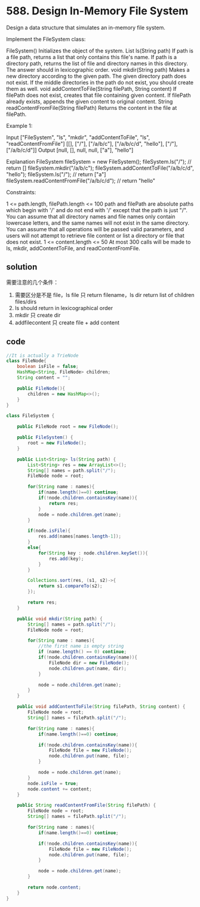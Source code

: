 # 588. Design In-Memory File System

Design a data structure that simulates an in-memory file system.

Implement the FileSystem class:

FileSystem() Initializes the object of the system.
List<String> ls(String path)
If path is a file path, returns a list that only contains this file's name.
If path is a directory path, returns the list of file and directory names in this directory.
The answer should in lexicographic order.
void mkdir(String path) Makes a new directory according to the given path. The given directory path does not exist. If the middle directories in the path do not exist, you should create them as well.
void addContentToFile(String filePath, String content)
If filePath does not exist, creates that file containing given content.
If filePath already exists, appends the given content to original content.
String readContentFromFile(String filePath) Returns the content in the file at filePath.

Example 1:

Input
["FileSystem", "ls", "mkdir", "addContentToFile", "ls", "readContentFromFile"]
[[], ["/"], ["/a/b/c"], ["/a/b/c/d", "hello"], ["/"], ["/a/b/c/d"]]
Output
[null, [], null, null, ["a"], "hello"]

Explanation
FileSystem fileSystem = new FileSystem();
fileSystem.ls("/"); // return []
fileSystem.mkdir("/a/b/c");
fileSystem.addContentToFile("/a/b/c/d", "hello");
fileSystem.ls("/"); // return ["a"]
fileSystem.readContentFromFile("/a/b/c/d"); // return "hello"

Constraints:

1 <= path.length, filePath.length <= 100
path and filePath are absolute paths which begin with '/' and do not end with '/' except that the path is just "/".
You can assume that all directory names and file names only contain lowercase letters, and the same names will not exist in the same directory.
You can assume that all operations will be passed valid parameters, and users will not attempt to retrieve file content or list a directory or file that does not exist.
1 <= content.length <= 50
At most 300 calls will be made to ls, mkdir, addContentToFile, and readContentFromFile.

## solution

需要注意的几个条件：

1. 需要区分是不是 file，ls file 只 return filename，ls dir return list of children files/dirs
2. ls should return in lexicographical order
3. mkdir 只 create dir
4. addfilecontent 只 create file + add content

## code

```java
//It is actually a TrieNode
class FileNode{
    boolean isFile = false;
    HashMap<String, FileNode> children;
    String content = "";

    public FileNode(){
        children = new HashMap<>();
    }
}

class FileSystem {

    public FileNode root = new FileNode();

    public FileSystem() {
        root = new FileNode();
    }

    public List<String> ls(String path) {
        List<String> res = new ArrayList<>();
        String[] names = path.split("/");
        FileNode node = root;

        for(String name : names){
            if(name.length()==0) continue;
            if(!node.children.containsKey(name)){
                return res;
            }
            node = node.children.get(name);
        }

        if(node.isFile){
            res.add(names[names.length-1]);
        }
        else{
            for(String key : node.children.keySet()){
                res.add(key);
            }
        }

        Collections.sort(res, (s1, s2)->{
            return s1.compareTo(s2);
        });

        return res;
    }

    public void mkdir(String path) {
        String[] names = path.split("/");
        FileNode node = root;

        for(String name : names){
            //the first name is empty string
            if (name.length() == 0) continue;
            if(!node.children.containsKey(name)){
                FileNode dir = new FileNode();
                node.children.put(name, dir);
            }

            node = node.children.get(name);
        }
    }

    public void addContentToFile(String filePath, String content) {
        FileNode node = root;
        String[] names = filePath.split("/");

        for(String name : names){
            if(name.length()==0) continue;

            if(!node.children.containsKey(name)){
                FileNode file = new FileNode();
                node.children.put(name, file);
            }

            node = node.children.get(name);
        }
        node.isFile = true;
        node.content += content;
    }

    public String readContentFromFile(String filePath) {
        FileNode node = root;
        String[] names = filePath.split("/");

        for(String name : names){
            if(name.length()==0) continue;

            if(!node.children.containsKey(name)){
                FileNode file = new FileNode();
                node.children.put(name, file);
            }

            node = node.children.get(name);
        }

        return node.content;
    }
}
```
